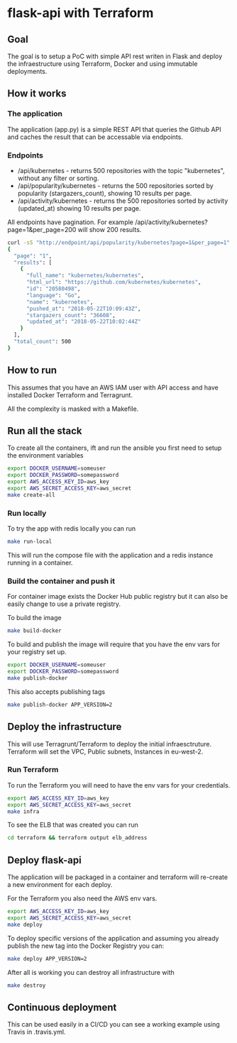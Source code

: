 # flask-api with Terraform

## Goal
The goal is to setup a PoC with simple API rest writen in Flask and deploy the infraestructure using Terraform, Docker and using immutable deployments.

## How it works
### The application
The application (app.py) is a simple REST API that queries the Github API and caches the result that can be accessable via endpoints.

### Endpoints
* /api/kubernetes - returns 500 repositories with the topic "kubernetes", without any filter or sorting.
* /api/popularity/kubernetes - returns the 500 repositories sorted by popularity (stargazers_count), showing 10 results per page.
* /api/activity/kubernetes - returns the 500 repositories sorted by activity (updated_at) showing 10 results per page.

All endpoints have pagination. For example /api/activity/kubernetes?page=1&per_page=200 will show 200 results.

```bash
curl -sS "http://endpoint/api/popularity/kubernetes?page=1&per_page=1" | jq
{
  "page": "1",
  "results": [
    {
      "full_name": "kubernetes/kubernetes",
      "html_url": "https://github.com/kubernetes/kubernetes",
      "id": "20580498",
      "language": "Go",
      "name": "kubernetes",
      "pushed_at": "2018-05-22T10:09:43Z",
      "stargazers_count": "36608",
      "updated_at": "2018-05-22T10:02:44Z"
    }
  ],
  "total_count": 500
}
```

## How to run
This assumes that you have an AWS IAM user with API access and have installed Docker Terraform and Terragrunt.

All the complexity is masked with a Makefile.

## Run all the stack
To create all the containers, ift and run the ansible you first need to setup the environment variables
```bash
export DOCKER_USERNAME=someuser
export DOCKER_PASSWORD=somepassword
export AWS_ACCESS_KEY_ID=aws_key
export AWS_SECRET_ACCESS_KEY=aws_secret
make create-all
```
### Run locally
To try the app with redis locally you can run
```bash
make run-local
```

This will run the compose file with the application and a redis instance running in a container.

### Build the container and push it
For container image exists the Docker Hub public registry but it can also be easily change to use a private registry.

To build the image
```bash
make build-docker
````

To build and publish the image will require that you have the env vars for your registry set up.
```bash
export DOCKER_USERNAME=someuser
export DOCKER_PASSWORD=somepassword
make publish-docker
```

This also accepts publishing tags
```bash
make publish-docker APP_VERSION=2
```

## Deploy the infrastructure
This will use Terragrunt/Terraform to deploy the initial infraesctruture. Terraform will set the VPC, Public subnets, Instances in eu-west-2.

### Run Terraform
To run the Terraform you will need to have the env vars for your credentials.
```bash
export AWS_ACCESS_KEY_ID=aws_key
export AWS_SECRET_ACCESS_KEY=aws_secret
make infra
```

To see the ELB that was created you can run
```bash
cd terraform && terraform output elb_address
```

## Deploy flask-api
The application will be packaged in a container and terraform will re-create a new environment for each deploy.

For the Terraform you also need the AWS env vars.
```bash
export AWS_ACCESS_KEY_ID=aws_key
export AWS_SECRET_ACCESS_KEY=aws_secret
make deploy
```

To deploy specific versions of the application and assuming you already publish the new tag into the Docker Registry you can:

```bash
make deploy APP_VERSION=2
```

After all is working you can destroy all infrastructure with
```bash
make destroy
```


## Continuous deployment
This can be used easily in a CI/CD you can see a working example using Travis in .travis.yml.


